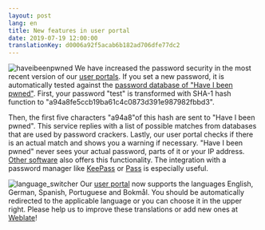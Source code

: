 ```yaml
---
layout: post
lang: en
title: New features in user portal
date: 2019-07-19 12:00:00
translationKey: d0006a92f5acab6b182ad706dfe77dc2
---
```

![haveibeenpwned](/assets/img/haveibeenpwned.png)
We have increased the password security in the most recent version of our [user portals](https://users.systemli.org).
If you set a new password, it is automatically tested against the [password database of "Have I been pwned"](https://haveibeenpwned.com/Passwords).
First, your password "test" is transformed with SHA-1 hash function to "a94a8<wbr>fe5cc<wbr>b19ba<wbr>61c4c<wbr>0873d<wbr>391e9<wbr>87982<wbr>fbbd3".
<!--more-->
Then, the first five characters "a94a8"of this hash are sent to "Have I been pwned".
This service replies with a list of possible matches from databases that are used by password crackers.
Lastly, our user portal checks if there is an actual match and shows you a warning if necessary.
"Have I been pwned" never sees your actual password, parts of it or your IP address.
[Other software](https://haveibeenpwned.com/API/Consumers) also offers this functionality.
The integration with a password manager like [KeePass](https://github.com/andrew-schofield/keepass2-haveibeenpwned) or [Pass](https://gitlab.com/darnir/pass-audit) is especially useful.

![language_switcher](/assets/img/language_switcher.png)
Our [user portal](https://users.systemli.org) now supports the languages English, German, Spanish, Portuguese and Bokmål.
You should be automatically redirected to the applicable language or you can choose it in the upper right.
Please help us to improve these translations or add new ones at [Weblate](https://hosted.weblate.org/engage/userli/)!
